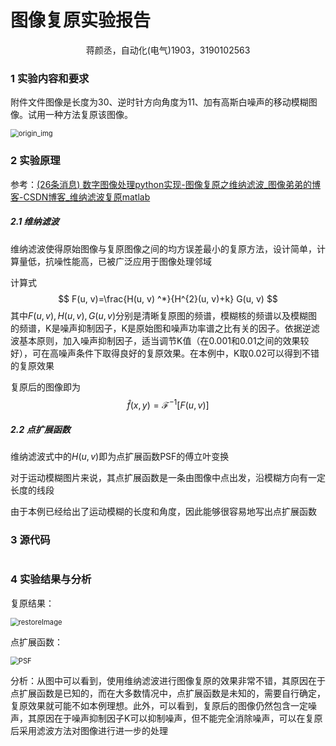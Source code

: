 

# 图像复原实验报告

<center>蒋颜丞，自动化(电气)1903，3190102563  </center>

### 1 实验内容和要求

​		附件文件图像是长度为30、逆时针方向角度为11、加有高斯白噪声的移动模糊图像。试用一种方法复原该图像。

<img src="D:\浙江大学\课程\2022春夏课程\数字图像处理与机器视觉\CVprojects\Project7\report\origin_img-16525263576251.bmp" alt="origin_img" style="zoom:80%;" />

### 2 实验原理

参考：[(26条消息) 数字图像处理python实现-图像复原之维纳滤波_图像弟弟的博客-CSDN博客_维纳滤波复原matlab](https://blog.csdn.net/ab136681/article/details/104699236)

##### 2.1 维纳滤波

维纳滤波使得原始图像与复原图像之间的均方误差最小的复原方法，设计简单，计算量低，抗噪性能高，已被广泛应用于图像处理邻域

计算式
$$
F(u, v)=\frac{H(u, v) ^*}{H^{2}(u, v)+k} G(u, v)
$$
其中$F(u,v), H(u,v),G(u,v)$分别是清晰复原图的频谱，模糊核的频谱以及模糊图的频谱，K是噪声抑制因子，K是原始图和噪声功率谱之比有关的因子。依据逆滤波基本原则，加入噪声抑制因子，适当调节K值（在0.001和0.01之间的效果较好），可在高噪声条件下取得良好的复原效果。在本例中，K取0.02可以得到不错的复原效果

复原后的图像即为
$$
\hat{f}(x, y)=\mathcal{F}^{-1}[F(u,v)]
$$


##### 2.2 点扩展函数

维纳滤波式中的$H(u,v)$即为点扩展函数PSF的傅立叶变换

对于运动模糊图片来说，其点扩展函数是一条由图像中点出发，沿模糊方向有一定长度的线段

由于本例已经给出了运动模糊的长度和角度，因此能够很容易地写出点扩展函数



### 3 源代码

```python

```





### 4 实验结果与分析

复原结果：

<img src="D:\浙江大学\课程\2022春夏课程\数字图像处理与机器视觉\CVprojects\Project7\report\restoreImage.png" alt="restoreImage" style="zoom:80%;" />

点扩展函数：

<img src="D:\浙江大学\课程\2022春夏课程\数字图像处理与机器视觉\CVprojects\Project7\report\PSF.png" alt="PSF" style="zoom:80%;" />

分析：从图中可以看到，使用维纳滤波进行图像复原的效果非常不错，其原因在于点扩展函数是已知的，而在大多数情况中，点扩展函数是未知的，需要自行确定，复原效果就可能不如本例理想。此外，可以看到，复原后的图像仍然包含一定噪声，其原因在于噪声抑制因子K可以抑制噪声，但不能完全消除噪声，可以在复原后采用滤波方法对图像进行进一步的处理



